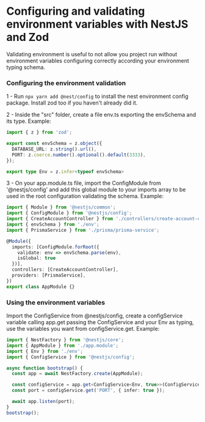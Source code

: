 # Configuring and validating environment variables with NestJS and Zod

Validating environment is useful to not allow you project run without environment variables configuring correctly according your environment typing schema.

### Configuring the environment validation

1 - Run ```npx yarn add @nest/config``` to install the nest environment config package. Install zod too if you haven't already did it.

2 - Inside the "src" folder, create a file env.ts exporting the envSchema and its type. Example:

```typescript
import { z } from 'zod';

export const envSchema = z.object({
  DATABASE_URL: z.string().url(),
  PORT: z.coerce.number().optional().default(3333),
});

export type Env = z.infer<typeof envSchema>

```
3 - On your app.module.ts file, import the ConfigModule from '@nestjs/config' and add this global module to your imports array to be used in the root configuration validating the schema. Example:

```typescript
import { Module } from '@nestjs/common';
import { ConfigModule } from '@nestjs/config';
import { CreateAccountController } from './controllers/create-account-controller';
import { envSchema } from './env';
import { PrismaService } from './prisma/prisma-service';

@Module({
  imports: [ConfigModule.forRoot({
    validate: env => envSchema.parse(env),
    isGlobal: true
  })],
  controllers: [CreateAccountController],
  providers: [PrismaService],
})
export class AppModule {}
```

### Using the environment variables

Import the ConfigService from @nestjs/config, create a configService variable calling app.get passing the ConfigService and your Env as typing, use the variables you want from configService.get. Example:

```typescript
import { NestFactory } from '@nestjs/core';
import { AppModule } from './app.module';
import { Env } from './env';
import { ConfigService } from '@nestjs/config';

async function bootstrap() {
  const app = await NestFactory.create(AppModule);

  const configService = app.get<ConfigService<Env, true>>(ConfigService);
  const port = configService.get('PORT', { infer: true });

  await app.listen(port);
}
bootstrap();
```